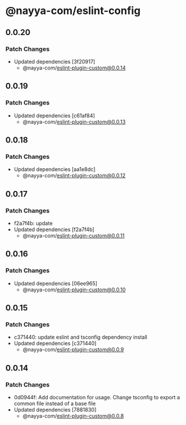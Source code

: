 # @nayya-com/eslint-config

## 0.0.20

### Patch Changes

- Updated dependencies [3f20917]
  - @nayya-com/eslint-plugin-custom@0.0.14

## 0.0.19

### Patch Changes

- Updated dependencies [c61af84]
  - @nayya-com/eslint-plugin-custom@0.0.13

## 0.0.18

### Patch Changes

- Updated dependencies [aa1e8dc]
  - @nayya-com/eslint-plugin-custom@0.0.12

## 0.0.17

### Patch Changes

- f2a7f4b: update
- Updated dependencies [f2a7f4b]
  - @nayya-com/eslint-plugin-custom@0.0.11

## 0.0.16

### Patch Changes

- Updated dependencies [06ee965]
  - @nayya-com/eslint-plugin-custom@0.0.10

## 0.0.15

### Patch Changes

- c371440: update eslint and tsconfig dependency install
- Updated dependencies [c371440]
  - @nayya-com/eslint-plugin-custom@0.0.9

## 0.0.14

### Patch Changes

- 0d0944f: Add documentation for usage. Change tsconfig to export a common file instead of a base file
- Updated dependencies [7881830]
  - @nayya-com/eslint-plugin-custom@0.0.8
